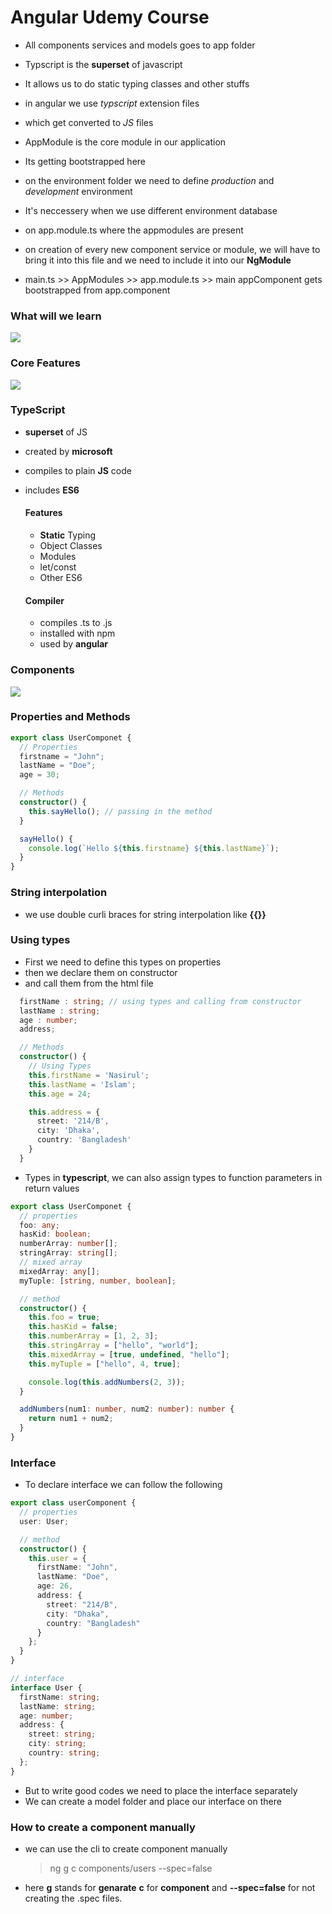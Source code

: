# Angular Udemy Course

- All components services and models goes to app folder

- Typscript is the **superset** of javascript

- It allows us to do static typing classes and other stuffs

- in angular we use _typscript_ extension files

- which get converted to _JS_ files

- AppModule is the core module in our application

- Its getting bootstrapped here

- on the environment folder we need to define _production_ and _development_ environment

- It's neccessery when we use different environment database

- on app.module.ts where the appmodules are present

- on creation of every new component service or module, we will have to bring it into this file and we need to include it into our **NgModule**

- main.ts >> AppModules >> app.module.ts >> main appComponent gets bootstrapped from app.component

### What will we learn

![](https://github.com/mfsiat/Udemy-Angular-Course-/blob/master/assets/we_will_learn.PNG)

### Core Features

![](https://github.com/mfsiat/Udemy-Angular-Course-/blob/master/assets/core_features.PNG)

### TypeScript

- **superset** of JS
- created by **microsoft**
- compiles to plain **JS** code
- includes **ES6**

  #### Features

  - **Static** Typing
  - Object Classes
  - Modules
  - let/const
  - Other ES6

  #### Compiler

  - compiles .ts to .js
  - installed with npm
  - used by **angular**

### Components

![](https://github.com/mfsiat/Udemy-Angular-Course-/blob/master/assets/components.PNG)

### Properties and Methods

```typescript
export class UserComponet {
  // Properties
  firstname = "John";
  lastName = "Doe";
  age = 30;

  // Methods
  constructor() {
    this.sayHello(); // passing in the method
  }

  sayHello() {
    console.log(`Hello ${this.firstname} ${this.lastName}`);
  }
}
```

### String interpolation

- we use double curli braces for string interpolation like **{{}}**

### Using types

- First we need to define this types on properties
- then we declare them on constructor
- and call them from the html file

```typescript
  firstName : string; // using types and calling from constructor
  lastName : string;
  age : number;
  address;

  // Methods
  constructor() {
    // Using Types
    this.firstName = 'Nasirul';
    this.lastName = 'Islam';
    this.age = 24;

    this.address = {
      street: '214/B',
      city: 'Dhaka',
      country: 'Bangladesh'
    }
  }
```

- Types in **typescript**, we can also assign types to function parameters in return values

```typescript
export class UserComponet {
  // properties
  foo: any;
  hasKid: boolean;
  numberArray: number[];
  stringArray: string[];
  // mixed array
  mixedArray: any[];
  myTuple: [string, number, boolean];

  // method
  constructor() {
    this.foo = true;
    this.hasKid = false;
    this.numberArray = [1, 2, 3];
    this.stringArray = ["hello", "world"];
    this.mixedArray = [true, undefined, "hello"];
    this.myTuple = ["hello", 4, true];

    console.log(this.addNumbers(2, 3));
  }

  addNumbers(num1: number, num2: number): number {
    return num1 + num2;
  }
}
```

### Interface

- To declare interface we can follow the following

```typescript
export class userComponent {
  // properties
  user: User;

  // method
  constructor() {
    this.user = {
      firstName: "John",
      lastName: "Doe",
      age: 26,
      address: {
        street: "214/B",
        city: "Dhaka",
        country: "Bangladesh"
      }
    };
  }
}

// interface
interface User {
  firstName: string;
  lastName: string;
  age: number;
  address: {
    street: string;
    city: string;
    country: string;
  };
}
```

- But to write good codes we need to place the interface separately
- We can create a model folder and place our interface on there

### How to create a component manually

- we can use the cli to create component manually

  > ng g c components/users --spec=false

- here **g** stands for **genarate** **c** for **component** and **--spec=false** for not creating the .spec files.
